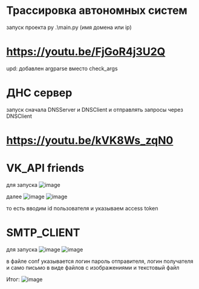 # Трассировка автономных систем
запуск проекта py .\main.py (имя домена или ip)
# https://youtu.be/FjGoR4j3U2Q
upd: добавлен argparse вместо check_args

# ДНС сервер
запуск сначала DNSServer и DNSClient и отправлять запросы через DNSClient
# https://youtu.be/kVK8Ws_zqN0

# VK_API friends
для запуска ![image](https://github.com/necuteboy/protocols/assets/89706104/89a01403-2445-4816-98d5-f02648e8d3fb)

далее ![image](https://github.com/necuteboy/protocols/assets/89706104/b33e886a-21d5-4dda-92cd-9dd2060ae76f)
![image](https://github.com/necuteboy/protocols/assets/89706104/bec1c820-5c50-4eea-8a23-07cfa765add7)

то есть вводим id пользователя и указываем access token

# SMTP_CLIENT
для запуска ![image](https://github.com/necuteboy/protocols/assets/89706104/9d60ed2a-8142-44f7-bb66-4fd32c78e25a)
![image](https://github.com/necuteboy/protocols/assets/89706104/8769e379-d28f-4955-9ad8-fccc4fdce880)

в файле conf указывается логин пароль отправителя, логин получателя и само письмо в виде файлов с изображениями и текстовый файл

Итог:
![image](https://github.com/necuteboy/protocols/assets/89706104/928481ec-afa2-4929-a7ad-c68b5ad46ebf)



